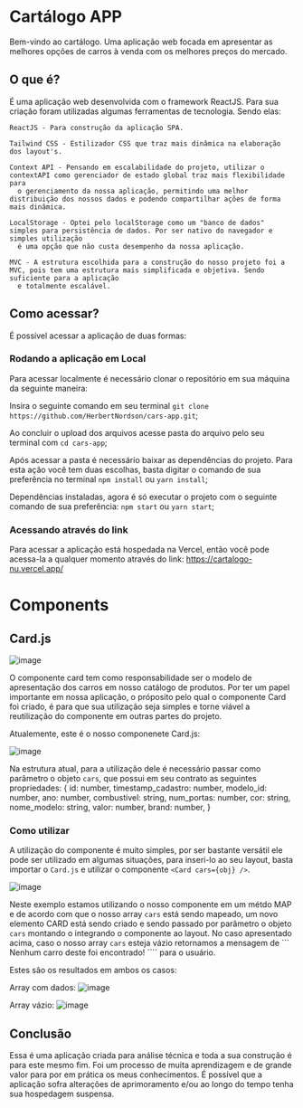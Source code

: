 # Cartálogo APP

Bem-vindo ao cartálogo. Uma aplicação web focada em apresentar as melhores opções de carros à venda com os melhores preços do mercado.

## O que é?

É uma aplicação web desenvolvida com o framework ReactJS. Para sua criação foram utilizadas algumas ferramentas de tecnologia. Sendo elas:

    ReactJS - Para construção da aplicação SPA.
    
    Tailwind CSS - Estilizador CSS que traz mais dinâmica na elaboração dos layout's.
    
    Context API - Pensando em escalabilidade do projeto, utilizar o contextAPI como gerenciador de estado global traz mais flexibilidade para 
      o gerenciamento da nossa aplicação, permitindo uma melhor distribuição dos nossos dados e podendo compartilhar ações de forma mais dinâmica.
      
    LocalStorage - Optei pelo localStorage como um "banco de dados" simples para persistência de dados. Por ser nativo do navegador e simples utilização
      é uma opção que não custa desempenho da nossa aplicação.
      
    MVC - A estrutura escolhida para a construção do nosso projeto foi a MVC, pois tem uma estrutura mais simplificada e objetiva. Sendo suficiente para a aplicação
      e totalmente escalável.

## Como acessar?

É possível acessar a aplicação de duas formas:

### Rodando a aplicação em Local

Para acessar localmente é necessário clonar o repositório em sua máquina da seguinte maneira: 

  Insira o seguinte comando em seu terminal ``` git clone https://github.com/HerbertNordson/cars-app.git ```;
  
  Ao concluir o upload dos arquivos acesse pasta do arquivo pelo seu terminal com ``` cd cars-app ```;
  
  Após acessar a pasta é necessário baixar as dependências do projeto. Para esta ação você tem duas escolhas, basta digitar o comando de sua preferência no terminal ``` npm install ``` ou ``` yarn install ```;
  
  Dependências instaladas, agora é só executar o projeto com o seguinte comando de sua preferência: ``` npm start ``` ou ``` yarn start ```;

### Acessando através do link

 Para acessar a aplicação está hospedada na Vercel, então você pode acessa-la a qualquer momento através do link: https://cartalogo-nu.vercel.app/

# Components

## Card.js

![image](https://github.com/HerbertNordson/cars-app/assets/69546112/8e37b7e3-b28b-4afe-b184-6e19752bd919)

O componente card tem como responsabilidade ser o modelo de apresentação dos carros em nosso catálogo de produtos. Por ter um papel importante em nossa aplicação, o próposito pelo qual o componente Card foi criado, é para que sua utilização seja simples e torne viável a reutilização do componente em outras partes do projeto.

Atualemente, este é o nosso componenete Card.js:

![image](https://github.com/HerbertNordson/cars-app/assets/69546112/a6430b60-8cfc-4a21-82b7-28d25309ab3f)

Na estrutura atual, para a utilização dele é necessário passar como parâmetro o objeto ``` cars ```, que possui em seu contrato as seguintes propriedades:
        {
           id: number,
           timestamp_cadastro: number,
           modelo_id: number,
           ano: number,
           combustivel: string,
           num_portas: number,
           cor: string,
           nome_modelo: string,
           valor: number,
           brand: number,
        }

### Como utilizar

A utilização do componente é muito simples, por ser bastante versátil ele pode ser utilizado em algumas situações, para inseri-lo ao seu layout, basta importar o ```Card.js``` e utilizar o componente ```<Card cars={obj} />```.

![image](https://github.com/HerbertNordson/cars-app/assets/69546112/e95475cf-7822-4358-a356-8a53fbc34519)

Neste exemplo estamos utilizando o nosso componente em um métdo MAP e de acordo com que o nosso array ``` cars ``` está sendo mapeado, um novo elemento CARD está sendo criado e sendo passado por parâmetro o objeto ```cars``` montando o integrando o componente ao layout. No caso apresentado acima, caso o nosso array ``` cars ``` esteja vázio retornamos a mensagem de ``` Nenhum carro deste foi encontrado! ```` para o usuário. 

Estes são os resultados em ambos os casos:

Array com dados:
![image](https://github.com/HerbertNordson/cars-app/assets/69546112/36692311-a345-4eff-93cd-b653c10c7f42)

Array vázio: 
![image](https://github.com/HerbertNordson/cars-app/assets/69546112/d7d44d26-b5cb-4d65-b170-ddd20d2a00f6)

## Conclusão 

Essa é uma aplicação criada para análise técnica e toda a sua construção é para este mesmo fim. Foi um processo de muita aprendizagem e de grande valor para por em prática os meus conhecimentos.
É possível que a aplicação sofra alterações de aprimoramento e/ou ao longo do tempo tenha sua hospedagem suspensa.
